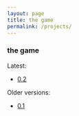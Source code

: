 ```yaml
---
layout: page
title: the game
permalink: /projects/
---
```


### the game

Latest:

- [0.2](files/the-game/game-0.2.zip)

Older versions:

- [0.1](files/the-game/game-0.1.zip)
